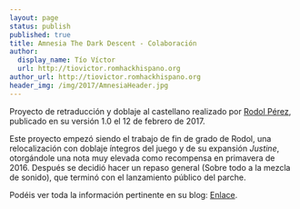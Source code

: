 ```yaml
---
layout: page
status: publish
published: true
title: Amnesia The Dark Descent - Colaboración
author:
  display_name: Tío Víctor
  url: http://tiovictor.romhackhispano.org
author_url: http://tiovictor.romhackhispano.org
header_img: /img/2017/AmnesiaHeader.jpg
---
```

Proyecto de retraducción y doblaje al castellano realizado por [Rodol Pérez](https://caminandoentregazapos.wordpress.com/), 
publicado en su versión 1.0 el 12 de febrero de 2017.

Este proyecto empezó siendo el trabajo de fin de grado de Rodol, una relocalización con doblaje íntegros del juego 
y de su expansión _Justine_, otorgándole una nota muy elevada como recompensa en primavera de 2016. Después se decidió hacer 
un repaso general (Sobre todo a la mezcla de sonido), que terminó con el lanzamiento público del parche.

Podéis ver toda la información pertinente en su blog: [Enlace](https://caminandoentregazapos.wordpress.com/2017/02/12/ya-esta-disponible-el-mod-de-traduccion-y-doblaje-de-amnesia/).